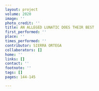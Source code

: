 ```yaml
---
layout: project
volume: 2020
image: ''
photo_credit: ''
title: AN ALLEGED LUNATIC DOES THEIR BEST
first_performed: ''
place: ''
times_performed: ''
contributor: SIERRA ORTEGA
collaborators: []
home: ''
links: []
contact: ''
footnote: ''
tags: []
pages: 144-145

---
```




